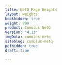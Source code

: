 ```yaml
---
title: NetQ Page Weights
layout: weights
bookhidden: true
weight: 999
product: Cumulus NetQ
version: "4.13"
imgData: cumulus-netq
siteSlug: cumulus-netq
pdfhidden: true
draft: true

---
```


